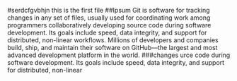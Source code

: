 #serdcfgvbhjn
this is the first file
##Ipsum
Git is software for tracking changes in any set of files, usually used for coordinating work among programmers collaboratively developing source code during software development. Its goals include speed, data integrity, and support for distributed, non-linear workflows.
Millions of developers and companies build, ship, and maintain their software on GitHub—the largest and most advanced development platform in the world.
###changes
urce code during software development. Its goals include speed, data integrity, and support for distributed, non-linear 

